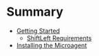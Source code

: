 # Summary

* [Getting Started](getting-started/quick-start.md)
  * [ShiftLeft Requirements](getting-started/shiftleft-requirements.md)
* [Installing the Microagent](installing-the-microagent/installing-the-microagent.md)
